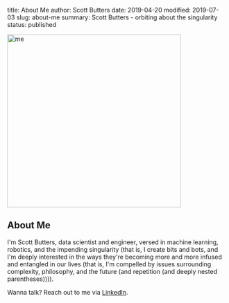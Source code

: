title: About Me
author: Scott Butters
date: 2019-04-20
modified: 2019-07-03
slug: about-me
summary: Scott Butters - orbiting about the singularity
status: published

<img src="{static}/img/via_ferrata.jpg" alt="me" width="400"/>

## About Me

I'm Scott Butters, data scientist and engineer, versed in machine learning, robotics, and the impending singularity (that is, I create bits and bots, and I'm deeply interested in the ways they're becoming more and more infused and entangled in our lives (that is, I'm compelled by issues surrounding complexity, philosophy, and the future (and repetition (and deeply nested parentheses)))). 

Wanna talk? Reach out to me via [LinkedIn](https://www.linkedin.com/in/scott-butters/).

